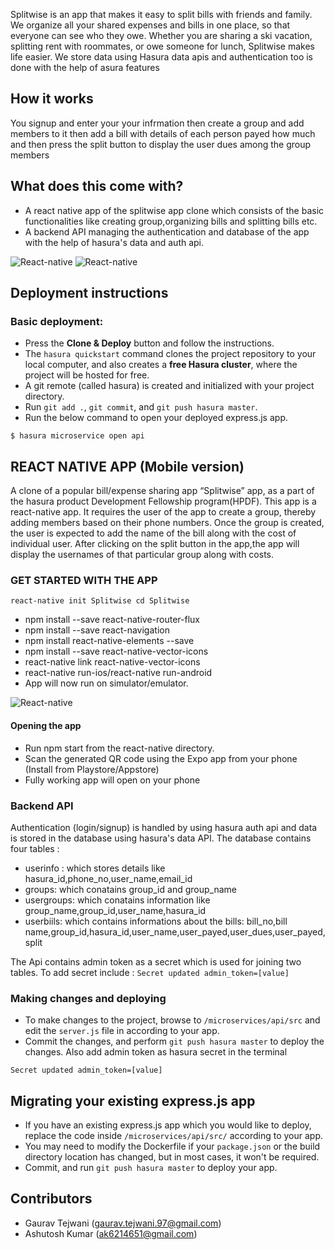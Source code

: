 Splitwise is an app that makes it easy to split bills with friends and family. We organize all your shared expenses and bills in one place, so that everyone can see who they owe. Whether you are sharing a ski vacation, splitting rent with roommates, or owe someone for lunch, Splitwise makes life easier. We store data using Hasura data apis and authentication too is done with the help of asura features

## How it works

You signup and enter your your infrmation then create a group and add members to it then add a bill with details of each person payed how much and then press the split button to display the user dues among the group members

## What does this come with?

* A react native app of the splitwise app clone which consists of the basic functionalities like creating group,organizing bills and splitting bills etc.
* A backend API managing the authentication and database of the app with the help of hasura's data and auth api.

![React-native](https://github.com/Ash-D23/spliwise-app-clone/blob/master/readme-assets/1.png) ![React-native](https://github.com/Ash-D23/spliwise-app-clone/blob/master/readme-assets/2.png)

## Deployment instructions

### Basic deployment:

* Press the **Clone & Deploy** button and follow the instructions.
* The `hasura quickstart` command clones the project repository to your local computer, and also creates a **free Hasura cluster**, where the project will be hosted for free.
* A git remote (called hasura) is created and initialized with your project directory.
* Run `git add .`, `git commit`, and `git push hasura master`.
* Run the below command to open your deployed express.js app.
``` shell
$ hasura microservice open api
```
## REACT NATIVE APP (Mobile version)

A clone of a popular bill/expense sharing app “Splitwise” app, as a part of the hasura product Development  Fellowship program(HPDF). This app is a react-native app. It requires the user of the app to create a group, thereby adding members based on their phone numbers. Once the group is created, the user is expected to add the name of the bill along with the cost of individual user. After clicking on the split button in the app,the app will display the usernames of that particular group  along with costs.

### GET STARTED WITH THE APP

`react-native init Splitwise
cd Splitwise`
* npm install --save react-native-router-flux
* npm install --save react-navigation
* npm install react-native-elements --save
* npm install --save react-native-vector-icons
* react-native link react-native-vector-icons
* react-native run-ios/react-native run-android
* App will now run on simulator/emulator.

![React-native](https://github.com/Ash-D23/spliwise-app-clone/blob/master/readme-assets/Simulator%20Screen%20Shot%2005-Mar-2018%2C%2012.17.50%20AM.png)

#### Opening the app
* Run npm start from the react-native directory.
* Scan the generated QR code using the Expo app from your phone (Install from Playstore/Appstore)
* Fully working app will open on your phone

### Backend API

Authentication (login/signup) is handled by using hasura auth api and data is stored in the database using hasura's data API.
The database contains four tables :
* userinfo : which stores details like hasura_id,phone_no,user_name,email_id
* groups: which conatains group_id and group_name
* usergroups: which conatains information like group_name,group_id,user_name,hasura_id
* userbiils: which contains informations about the bills: bill_no,bill name,group_id,hasura_id,user_name,user_payed,user_dues,user_payed,split

The Api contains admin token as a secret which is used for joining two tables. To add secret include :
``` Secret updated admin_token=[value] ```

### Making changes and deploying

* To make changes to the project, browse to `/microservices/api/src` and edit the `server.js` file in according to your app.
* Commit the changes, and perform `git push hasura master` to deploy the changes. Also add admin token as hasura secret in the terminal
``` 
Secret updated admin_token=[value]

```

## Migrating your existing express.js app

* If you have an existing express.js app which you would like to deploy, replace the code inside `/microservices/api/src/` according to your app.
* You may need to modify the Dockerfile if your `package.json` or the build directory location has changed, but in most cases, it won't be required.
* Commit, and run `git push hasura master` to deploy your app.

##  Contributors 

* Gaurav Tejwani (gaurav.tejwani.97@gmail.com)
* Ashutosh Kumar (ak6214651@gmail.com)

